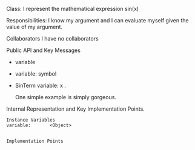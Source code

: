 Class:
I represent the mathematical expression sin(x)

Responsibilities:
I know my argument and I can evaluate myself given the value of my
argument.

Collaborators
I have no collaborators

Public API and Key Messages

- variable  
- variable: symbol 
- SinTerm variable: x .

   One simple example is simply gorgeous.
 
Internal Representation and Key Implementation Points.

    Instance Variables
	variable:		<Object>


    Implementation Points